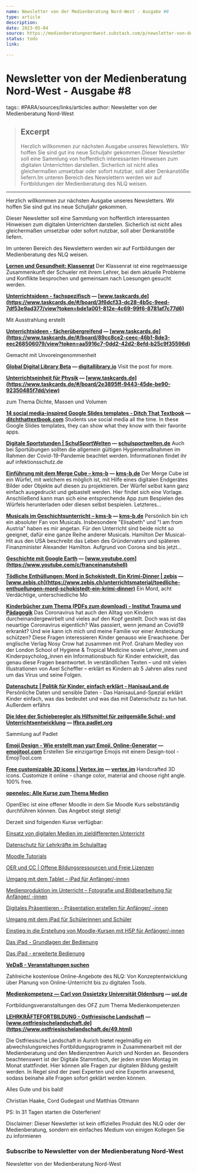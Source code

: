 ```yaml
---
name: Newsletter von der Medienberatung Nord-West - Ausgabe #8
type: article
description:
date: 2023-05-04
source: https://medienberatungnordwest.substack.com/p/newsletter-von-der-medienberatung-nord-west-ausgabe-8-1044833
status: todo
link:

---
```


# Newsletter von der Medienberatung Nord-West - Ausgabe #8
tags:: #PARA/sources/links/articles
author: Newsletter von der Medienberatung Nord-West

> ## Excerpt
> Herzlich willkommen zur nächsten Ausgabe unseres Newsletters. Wir hoffen Sie sind gut ins neue Schuljahr gekommen.Dieser Newsletter soll eine Sammlung von hoffentlich interessanten Hinweisen zum digitalen Unterrichten darstellen. Sicherlich ist nicht alles gleichermaßen umsetzbar oder sofort nutzbar, soll aber Denkanstöße liefern.Im unteren Bereich des Newslettern werden wir auf Fortbildungen der Medienberatung des NLQ weisen.

---
Herzlich willkommen zur nächsten Ausgabe unseres Newsletters. Wir hoffen Sie sind gut ins neue Schuljahr gekommen.

Dieser Newsletter soll eine Sammlung von hoffentlich interessanten Hinweisen zum digitalen Unterrichten darstellen. Sicherlich ist nicht alles gleichermaßen umsetzbar oder sofort nutzbar, soll aber Denkanstöße liefern.

Im unteren Bereich des Newslettern werden wir auf Fortbildungen der Medienberatung des NLQ weisen.

**[Lernen und Gesundheit: Klassenrat](https://www.dguv-lug.de/primarstufe/soziale-kompetenz/klassenrat/?utm_campaign=Newsletter%20von%20der%20Medienberatung%20Nord-West&utm_medium=email&utm_source=Revue%20newsletter#mediensammlung)** Der Klassenrat ist eine regelmaessige Zusammenkunft der Schueler mit ihrem Lehrer, bei dem aktuelle Probleme und Konflikte besprochen und gemeinsam nach Loesungen gesucht werden.

**[Unterrichtsideen - fachspezifisch](https://www.taskcards.de/?utm_campaign=Newsletter%20von%20der%20Medienberatung%20Nord-West&utm_medium=email&utm_source=Revue%20newsletter#/board/3f6dcf33-dc28-4b5c-9eed-7df53e9ad377/view?token=bde1a001-812e-4c69-99f6-8781af7c77d6) — [www.taskcards.de](https://www.taskcards.de/#/board/3f6dcf33-dc28-4b5c-9eed-7df53e9ad377/view?token=bde1a001-812e-4c69-99f6-8781af7c77d6)**

Mit Ausstrahlung erstellt

**[Unterrichtsideen - fächerübergreifend](https://www.taskcards.de/?utm_campaign=Newsletter%20von%20der%20Medienberatung%20Nord-West&utm_medium=email&utm_source=Revue%20newsletter#/board/89cc8ce2-ceec-46b1-8de3-eec268506079/view?token=aa5916c7-0dd2-42d2-8efd-b25c9f35596d) — [www.taskcards.de](https://www.taskcards.de/#/board/89cc8ce2-ceec-46b1-8de3-eec268506079/view?token=aa5916c7-0dd2-42d2-8efd-b25c9f35596d)**

Gemacht mit Unvoreingenommenheit

**[Global Digital Library Beta](https://digitallibrary.io/de/?utm_campaign=Newsletter%20von%20der%20Medienberatung%20Nord-West&utm_medium=email&utm_source=Revue%20newsletter) — [digitallibrary.io](https://digitallibrary.io/de/)** Visit the post for more.

**[Unterrichtseinheit für Physik](https://www.taskcards.de/?utm_campaign=Newsletter%20von%20der%20Medienberatung%20Nord-West&utm_medium=email&utm_source=Revue%20newsletter#/board/2e3895ff-9443-45de-be90-92350485f7dd/view) — [www.taskcards.de](https://www.taskcards.de/#/board/2e3895ff-9443-45de-be90-92350485f7dd/view)**

zum Thema Dichte, Massen und Volumen

**[14 social media-inspired Google Slides templates - Ditch That Textbook](https://ditchthattextbook.com/social-media-templates/?utm_campaign=Newsletter%20von%20der%20Medienberatung%20Nord-West&utm_medium=email&utm_source=Revue%20newsletter) — [ditchthattextbook.com](https://ditchthattextbook.com/social-media-templates/)** Students use social media all the time. In these Google Slides templates, they can show what they know with their favorite apps.

**[Digitale Sportstunden | SchulSportWelten](https://schulsportwelten.de/digitale-sportstunde?utm_campaign=Newsletter%20von%20der%20Medienberatung%20Nord-West&utm_medium=email&utm_source=Revue%20newsletter) — [schulsportwelten.de](https://schulsportwelten.de/digitale-sportstunde)** Auch bei Sportübungen sollten die allgemein gültigen Hygienemaßnahmen im Rahmen der Covid-19-Pandemie beachtet werden. Informationen findet ihr auf infektionsschutz.de

**[Einführung mit dem Merge Cube – kms-b](https://kms-b.de/2021/10/01/einfuhrung-mit-dem-merge-cube/?utm_campaign=Newsletter%20von%20der%20Medienberatung%20Nord-West&utm_medium=email&utm_source=Revue%20newsletter) — [kms-b.de](https://kms-b.de/2021/10/01/einfuhrung-mit-dem-merge-cube/)** Der Merge Cube ist ein Würfel, mit welchem es möglich ist, mit Hilfe eines digitalen Endgerätes Bilder oder Objekte auf diesen zu projektieren. Der Würfel selbst kann ganz einfach ausgedruckt und gebastelt werden. Hier findet sich eine Vorlage. Anschließend kann man sich eine entsprechende App zum Bespielen des Würfels herunterladen oder diesen selbst bespielen. Letzteres…

**[Musicals im Geschichtsunterricht – kms-b](https://kms-b.de/2022/02/11/musicals-im-geschichtsunterricht/?utm_campaign=Newsletter%20von%20der%20Medienberatung%20Nord-West&utm_medium=email&utm_source=Revue%20newsletter) — [kms-b.de](https://kms-b.de/2022/02/11/musicals-im-geschichtsunterricht/)** Persönlich bin ich ein absoluter Fan von Musicals. Insbesondere "Elisabeth" und "I am from Austria" haben es mir angetan. Für den Unterricht sind beide nicht so geeignet, dafür eine ganze Reihe anderer Musicals. Hamilton Der Musical-Hit aus den USA beschreibt das Leben des Gründervaters und späteren Finanzminister Alexander Hamilton. Aufgrund von Corona sind bis jetzt…

**[Geschichte mit Google Earth](https://www.youtube.com/c/franceinanutshell?utm_campaign=Newsletter%20von%20der%20Medienberatung%20Nord-West&utm_medium=email&utm_source=Revue%20newsletter) — [www.youtube.com](https://www.youtube.com/c/franceinanutshell)**

**[Tödliche Enthüllungen: Mord in Schokistedt. Ein Krimi-Dinner | zebis](https://www.zebis.ch/unterrichtsmaterial/toedliche-enthuellungen-mord-schokistedt-ein-krimi-dinner?utm_campaign=Newsletter%20von%20der%20Medienberatung%20Nord-West&utm_medium=email&utm_source=Revue%20newsletter) — [www.zebis.ch](https://www.zebis.ch/unterrichtsmaterial/toedliche-enthuellungen-mord-schokistedt-ein-krimi-dinner)** Ein Mord, acht Verdächtige, unterschiedliche Mo

**[Kinderbücher zum Thema (PDFs zum download) - Institut Trauma und Pädagogik](https://institut-trauma-paedagogik.de/angebot/14-fachliches-vom-institut/publikationen/buecher/51-kinderbuch-aufregung-im-wunderwald?utm_campaign=Newsletter%20von%20der%20Medienberatung%20Nord-West&utm_medium=email&utm_source=Revue%20newsletter)** Das Coronavirus hat auch den Alltag von Kindern durcheinandergewirbelt und vieles auf den Kopf gestellt. Doch was ist das neuartige Coronavirus eigentlich? Was passiert, wenn jemand an Covid19 erkrankt? Und wie kann ich mich und meine Familie vor einer Ansteckung schützen? Diese Fragen interessieren Kinder genauso wie Erwachsene. Der englische Verlag Nosy Crow hat zusammen mit Prof. Graham Medley von der London School of Hygiene & Tropical Medicine sowie Lehrer\_innen und Kinderpsycholog\_innen ein Informationsbuch für Kinder entwickelt, das genau diese Fragen beantwortet. In verständlichen Texten – und mit vielen Illustrationen von Axel Scheffler – erklärt es Kindern ab 5 Jahren alles rund um das Virus und seine Folgen.

**[Datenschutz | Politik für Kinder, einfach erklärt - HanisauLand.de](https://www.hanisauland.de/node/117714?utm_campaign=Newsletter%20von%20der%20Medienberatung%20Nord-West&utm_medium=email&utm_source=Revue%20newsletter)** Persönliche Daten und sensible Daten - Das HanisauLand-Spezial erklärt Kinder einfach, was das bedeutet und was das mit Datenschutz zu tun hat. Außerdem erfährs

**[Die Idee der Schieberegler als Hilfsmittel für zeitgemäße Schul- und Unterrichtsentwicklung](https://lfbra.padlet.org/Anna_Donadell/ry3q1ifm2fcc6ii5?utm_campaign=Newsletter%20von%20der%20Medienberatung%20Nord-West&utm_medium=email&utm_source=Revue%20newsletter) — [lfbra.padlet.org](https://lfbra.padlet.org/Anna_Donadell/ry3q1ifm2fcc6ii5)**

Sammlung auf Padlet

**[Emoji Design - Wie erstellt man ушт Emoji, Online-Generator](https://emojitool.com/de/constructor?utm_campaign=Newsletter%20von%20der%20Medienberatung%20Nord-West&utm_medium=email&utm_source=Revue%20newsletter) — [emojitool.com](https://emojitool.com/de/constructor)** Erstellen Sie einzigartige Emojis mit einem Design-tool - EmojiTool.com

**[Free customizable 3D icons | Vertex.im](https://vertex.im/?utm_campaign=Newsletter%20von%20der%20Medienberatung%20Nord-West&utm_medium=email&utm_source=Revue%20newsletter) — [vertex.im](https://vertex.im/)** Handcrafted 3D icons. Customize it online - change color, material and choose right angle. 100% free.

**[openelec: Alle Kurse zum Thema Medien](https://moodle.nibis.de/openelec/course/index.php?categoryid=3&utm_campaign=Newsletter%20von%20der%20Medienberatung%20Nord-West&utm_medium=email&utm_source=Revue%20newsletter)**

OpenElec ist eine offener Moodle in dem Sie Moodle Kurs selbstständig durchführen können. Das Angebot steigt stetig!

Derzeit sind folgenden Kurse verfügbar:

[Einsatz von digitalen Medien im zieldifferenten Unterricht](https://moodle.nibis.de/openelec/course/view.php?id=20)

[Datenschutz für Lehrkräfte im Schulalltag](https://moodle.nibis.de/openelec/course/view.php?id=15)

[Moodle Tutorials](https://moodle.nibis.de/openelec/course/view.php?id=17)

[OER und CC | Offene Bildungsressourcen und Freie Lizenzen](https://moodle.nibis.de/openelec/course/view.php?id=16)

[Umgang mit dem Tablet – iPad für Anfänger/-innen](https://moodle.nibis.de/openelec/course/view.php?id=10)

[Medienproduktion im Unterricht – Fotografie und Bildbearbeitung für Anfänger/ -innen](https://moodle.nibis.de/openelec/course/view.php?id=9)

[Digitales Präsentieren - Präsentation erstellen für Anfänger/ -innen](https://moodle.nibis.de/openelec/course/view.php?id=8)

[Umgang mit dem iPad für Schülerinnen und Schüler](https://moodle.nibis.de/openelec/course/view.php?id=7)

[Einstieg in die Erstellung von Moodle-Kursen mit H5P für Anfänger/-innen](https://moodle.nibis.de/openelec/course/view.php?id=6)

[Das iPad - Grundlagen der Bedienung](https://moodle.nibis.de/openelec/course/view.php?id=5)

[Das iPad - erweiterte Bedienung](https://moodle.nibis.de/openelec/course/view.php?id=4)

**[VeDaB - Veranstaltungen suchen](https://vedab.de/veran_suche.php?sachgebiet=&schulform=&such=Medienbildung&utm_campaign=Newsletter%20von%20der%20Medienberatung%20Nord-West&utm_medium=email&utm_source=Revue%20newsletter&veranstalter=)**

Zahlreiche kostenlose Online-Angebote des NLQ: Von Konzeptentwicklung über Planung von Online-Unterricht bis zu digitalen Tools.

**[Medienkompetenz — Carl von Ossietzky Universität Oldenburg](https://uol.de/ofz/fortbildungsangebot/faecheruebergreifende-angebote/medienkompetenz-1?utm_campaign=Newsletter%20von%20der%20Medienberatung%20Nord-West&utm_medium=email&utm_source=Revue%20newsletter) — [uol.de](https://uol.de/ofz/fortbildungsangebot/faecheruebergreifende-angebote/medienkompetenz-1?utm_campaign=Newsletter+von+der+Medienberatung+Nord-West&utm_medium=email&utm_source=Revue+newsletter)**

Fortbildungsveranstaltungen des OFZ zum Thema Medienkompetenzen

**[LEHRKRÄFTEFORTBILDUNG - Ostfriesische Landschaft](https://www.ostfriesischelandschaft.de/49.html?utm_campaign=Newsletter%20von%20der%20Medienberatung%20Nord-West&utm_medium=email&utm_source=Revue%20newsletter) — [www.ostfriesischelandschaft.de](https://www.ostfriesischelandschaft.de/49.html)**

Die Ostfriesische Landschaft in Aurich bietet regelmäßig ein abwechslungsreiches Fortbildungsprogramm in Zusammenarbeit mit der Medienberatung und den Medienzentren Aurich und Norden an. Besonders beachtenswert ist der Digitale Stammtisch, der jeden ersten Montag im Monat stattfindet. Hier können alle Fragen zur digitalen Bildung gestellt werden. In Regel sind der zwei Experten und eine Expertin anwesend, sodass beinahe alle Fragen sofort geklärt werden können.

Alles Gute und bis bald!

Christian Haake, Cord Gudegast und Matthias Ottmann

PS: In 31 Tagen starten die Osterferien!

Disclaimer: Dieser Newsletter ist kein offizielles Produkt des NLQ oder der Medienberatung, sondern ein einfaches Medium von einigen Kollegen Sie zu informieren

### Subscribe to **Newsletter von der Medienberatung Nord-West**

Newsletter von der Medienberatung Nord-West

